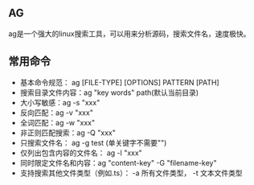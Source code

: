 
## AG
ag是一个强大的linux搜索工具，可以用来分析源码，搜索文件名，速度极快。

## 常用命令
- 基本命令规范： ag [FILE-TYPE] [OPTIONS] PATTERN [PATH]
- 搜索目录文件内容：ag "key words" path(默认当前目录)
- 大小写敏感：ag -s "xxx" 
- 反向匹配：ag -v "xxx"
- 全词匹配：ag -w "xxx"
- 非正则匹配搜索：ag -Q "xxx"
- 只搜索文件名： ag -g test (单关键字不需要"")
- 仅列出包含内容的文件名： ag -l "xxx"
- 同时限定文件名和内容：ag  "content-key" -G "filename-key"
- 支持搜索其他文件类型（例如.ts）： -a 所有文件类型， -t 文本文件类型






